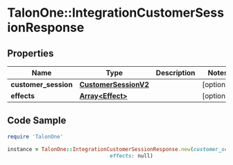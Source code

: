 # TalonOne::IntegrationCustomerSessionResponse

## Properties

Name | Type | Description | Notes
------------ | ------------- | ------------- | -------------
**customer_session** | [**CustomerSessionV2**](CustomerSessionV2.md) |  | [optional] 
**effects** | [**Array&lt;Effect&gt;**](Effect.md) |  | [optional] 

## Code Sample

```ruby
require 'TalonOne'

instance = TalonOne::IntegrationCustomerSessionResponse.new(customer_session: null,
                                 effects: null)
```


